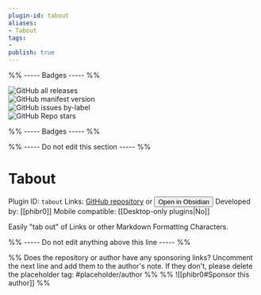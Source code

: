```yaml
---
plugin-id: tabout
aliases:
- Tabout
tags: 
- 
publish: true
---
```


%% ----- Badges ----- %%

![GitHub all releases](https://img.shields.io/github/downloads/phibr0/obsidian-tabout/total?color=573E7A&logo=github&style=for-the-badge)   
![GitHub manifest version](https://img.shields.io/github/manifest-json/v/phibr0/obsidian-tabout?color=573E7A&logo=github&style=for-the-badge)   
![GitHub issues by-label](https://img.shields.io/github/issues/phibr0/obsidian-tabout/help%20wanted?color=573E7A&logo=github&style=for-the-badge)   
![GitHub Repo stars](https://img.shields.io/github/stars/phibr0/obsidian-tabout?color=573E7A&logo=github&style=for-the-badge)

%% ----- Badges ----- %%

%% ----- Do not edit this section ----- %%

# Tabout

Plugin ID: `tabout`
Links: [GitHub repository](https://github.com/phibr0/obsidian-tabout) or [<button id=HH>Open in Obsidian</button>](obsidian://goto-plugin?id=tabout)
Developed by: [[phibr0]]
Mobile compatible: [[Desktop-only plugins|No]]

Easily "tab out" of Links or other Markdown Formatting Characters.

%% ----- Do not edit anything above this line ----- %% 

%% Does the repository or author have any sponsoring links? Uncomment the next line and add them to the author's note. If they don't, please delete the placeholder tag: #placeholder/author %%
%% ![[phibr0#Sponsor this author]] %%
